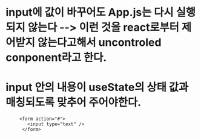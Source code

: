 # input에 값이 바꾸어도 App.js는 다시 실행되지 않는다 --> 이런 것을 react로부터 제어받지 않는다고해서 uncontroled conponent라고 한다.

# input 안의 내용이 useState의 상태 값과 매칭되도록 맞추어 주어야한다.

```
     <form action="#">
        <input type="text" />
      </form>
```
